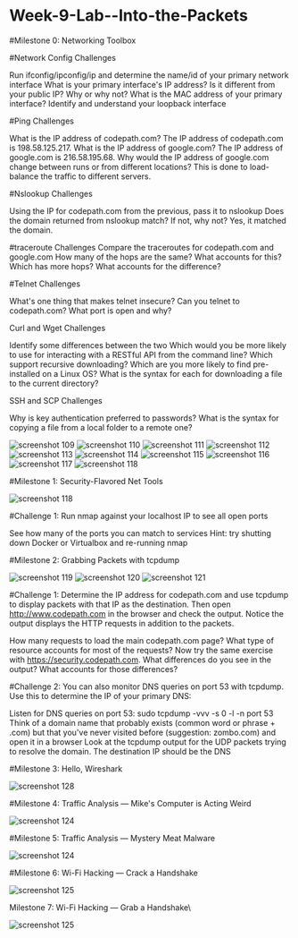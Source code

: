 # Week-9-Lab--Into-the-Packets

#Milestone 0: Networking Toolbox

#Network Config Challenges

Run ifconfig/ipconfig/ip and determine the name/id of your primary network interface
What is your primary interface's IP address? Is it different from your public IP? Why or why not?
What is the MAC address of your primary interface?
Identify and understand your loopback interface



#Ping Challenges

What is the IP address of codepath.com? The IP address of codepath.com is 198.58.125.217.
What is the IP address of google.com? The IP address of google.com is 216.58.195.68.
Why would the IP address of google.com change between runs or from different locations? This is done to load-balance the traffic to different servers.

#Nslookup Challenges

Using the IP for codepath.com from the previous, pass it to nslookup
Does the domain returned from nslookup match? If not, why not? Yes, it matched the domain.

#traceroute Challenges
Compare the traceroutes for codepath.com and google.com
How many of the hops are the same?
What accounts for this?
Which has more hops? 
What accounts for the difference?

#Telnet Challenges

What's one thing that makes telnet insecure?
Can you telnet to codepath.com? What port is open and why?

Curl and Wget Challenges

Identify some differences between the two
Which would you be more likely to use for interacting with a RESTful API from the command line?
Which support recursive downloading?
Which are you more likely to find pre-installed on a Linux OS?
What is the syntax for each for downloading a file to the current directory?

SSH and SCP Challenges

Why is key authentication preferred to passwords?
What is the syntax for copying a file from a local folder to a remote one?

![screenshot 109](https://user-images.githubusercontent.com/23458001/41393663-af9e1286-6f5b-11e8-9e4e-e1073858d843.png)
![screenshot 110](https://user-images.githubusercontent.com/23458001/41393664-afb39890-6f5b-11e8-881f-93f068206116.png)
![screenshot 111](https://user-images.githubusercontent.com/23458001/41393665-afc963dc-6f5b-11e8-97a9-748febc4d82e.png)
![screenshot 112](https://user-images.githubusercontent.com/23458001/41393666-afe09bce-6f5b-11e8-86d9-c9d0f57aac41.png)
![screenshot 113](https://user-images.githubusercontent.com/23458001/41393667-b00c2596-6f5b-11e8-8785-dfe833289359.png)
![screenshot 114](https://user-images.githubusercontent.com/23458001/41393668-b0224a92-6f5b-11e8-99e5-103730fa9fa2.png)
![screenshot 115](https://user-images.githubusercontent.com/23458001/41393669-b04bebae-6f5b-11e8-8027-d7371c0c3272.png)
![screenshot 116](https://user-images.githubusercontent.com/23458001/41393671-b06dbef0-6f5b-11e8-8812-d2b6e081aecc.png)
![screenshot 117](https://user-images.githubusercontent.com/23458001/41393672-b0903f02-6f5b-11e8-8771-908e1896ba9f.png)
![screenshot 118](https://user-images.githubusercontent.com/23458001/41393673-b0a6964e-6f5b-11e8-8004-0a53c9ffda51.png)

#Milestone 1: Security-Flavored Net Tools

![screenshot 118](https://user-images.githubusercontent.com/23458001/41393673-b0a6964e-6f5b-11e8-8004-0a53c9ffda51.png)

#Challenge 1: Run nmap against your localhost IP to see all open ports

See how many of the ports you can match to services
Hint: try shutting down Docker or Virtualbox and re-running nmap

#Milestone 2: Grabbing Packets with tcpdump

![screenshot 119](https://user-images.githubusercontent.com/23458001/41393833-6d3d578e-6f5c-11e8-90a1-7bb55b5a2bdc.png)
![screenshot 120](https://user-images.githubusercontent.com/23458001/41393834-6d52871c-6f5c-11e8-8879-79d2229d0a65.png)
![screenshot 121](https://user-images.githubusercontent.com/23458001/41393835-6d68bf46-6f5c-11e8-8fd9-73281499269a.png)

#Challenge 1: Determine the IP address for codepath.com and use tcpdump to display packets with that IP as the destination. Then open http://www.codepath.com in the browser and check the output. Notice the output displays the HTTP requests in addition to the packets.

How many requests to load the main codepath.com page?
What type of resource accounts for most of the requests?
Now try the same exercise with https://security.codepath.com. What differences do you see in the output? What accounts for those differences?

#Challenge 2: You can also monitor DNS queries on port 53 with tcpdump. Use this to determine the IP of your primary DNS:

Listen for DNS queries on port 53: sudo tcpdump -vvv -s 0 -l -n port 53
Think of a domain name that probably exists (common word or phrase + .com) but that you've never visited before (suggestion: zombo.com) and open it in a browser
Look at the tcpdump output for the UDP packets trying to resolve the domain. The destination IP should be the DNS

#Milestone 3: Hello, Wireshark

![screenshot 128](https://user-images.githubusercontent.com/23458001/41394459-d94810d4-6f5e-11e8-94b5-37eec8f2e5cb.png)

#Milestone 4: Traffic Analysis — Mike's Computer is Acting Weird

![screenshot 124](https://user-images.githubusercontent.com/23458001/41394193-ed852948-6f5d-11e8-8704-ddffaa3569d3.png)

#Milestone 5: Traffic Analysis — Mystery Meat Malware

![screenshot 124](https://user-images.githubusercontent.com/23458001/41394193-ed852948-6f5d-11e8-8704-ddffaa3569d3.png)

#Milestone 6: Wi-Fi Hacking — Crack a Handshake

![screenshot 125](https://user-images.githubusercontent.com/23458001/41394068-65f09468-6f5d-11e8-8b5d-9abd33408dfe.png)

Milestone 7: Wi-Fi Hacking — Grab a Handshake\

![screenshot 125](https://user-images.githubusercontent.com/23458001/41394068-65f09468-6f5d-11e8-8b5d-9abd33408dfe.png)



